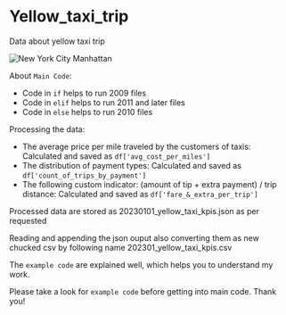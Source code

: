 # Yellow_taxi_trip
Data about yellow taxi trip

![New York City Manhattan](https://github.com/anand-lab-172/Yellow_taxi_trip/assets/74824247/9ff03536-23a4-4dd7-b73a-38da61780777)

About ```Main Code```:

* Code in ```if``` helps to run 2009 files 
* Code in ```elif``` helps to run 2011 and later files 
* Code in ```else``` helps to run 2010 files


Processing the data:

* The average price per mile traveled by the customers of taxis: Calculated and saved as ```df['avg_cost_per_miles']```
* The distribution of payment types: Calculated and saved as ```df['count_of_trips_by_payment']```
* The following custom indicator: (amount of tip + extra payment) / trip distance: Calculated and saved as ```df['fare_&_extra_per_trip']```

Processed data are stored as 20230101_yellow_taxi_kpis.json as per requested

Reading and appending the json ouput also converting them as new chucked csv by following name 202301_yellow_taxi_kpis.csv

The ```example code``` are explained well, which helps you to understand my work. 

Please take a look for ```example code``` before getting into main code. Thank you!
